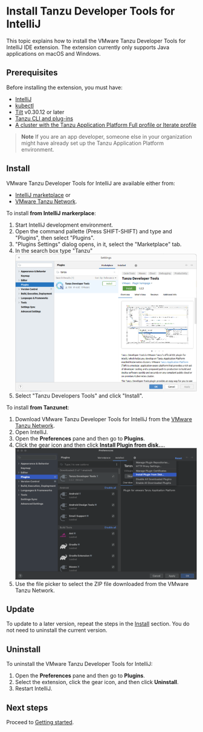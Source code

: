 # Install Tanzu Developer Tools for IntelliJ

This topic explains how to install the VMware Tanzu Developer Tools for IntelliJ IDE extension.
The extension currently only supports Java applications on macOS and Windows.

## <a id="prereqs"></a> Prerequisites

Before installing the extension, you must have:

- [IntelliJ](https://www.jetbrains.com/idea/download/#section=mac)
- [kubectl](https://kubernetes.io/docs/tasks/tools/#kubectl)
- [Tilt](https://docs.tilt.dev/install.html) v0.30.12 or later
- [Tanzu CLI and plug-ins](../install-tanzu-cli.hbs.md#cli-and-plugin)
- [A cluster with the Tanzu Application Platform Full profile or Iterate profile](../install-online/profile.hbs.md)

> **Note** If you are an app developer, someone else in your organization might have already set up
> the Tanzu Application Platform environment.

## <a id="install"></a> Install

VMware Tanzu Developer Tools for IntelliJ are available either from:

- [IntelliJ marketplace](https://plugins.jetbrains.com/plugin/21823-tanzu-developer-tools) or
- [VMware Tanzu Network](https://network.tanzu.vmware.com/products/tanzu-application-platform/).

To install **from IntelliJ markerplace**:

1. Start IntelliJ development environment.
1. Open the command pallette (Press SHIFT-SHIFT) and type and "Plugins", then select "Plugins".
1. "Plugins Settings" dialog opens, in it, select the "Marketplace" tab.
1. In the search box type "Tanzu"
![Tanzu Developer Tools entry in Marketplace Dialog](../images/intellij-install-from-marketplace.png)
1. Select "Tanzu Developers Tools" and click "Install". 

To install **from Tanzunet**:

1. Download VMware Tanzu Developer Tools for IntelliJ from the [VMware Tanzu Network](https://network.tanzu.vmware.com/products/tanzu-application-platform/).
1. Open IntelliJ.
1. Open the **Preferences** pane and then go to **Plugins**.
1. Click the gear icon and then click **Install Plugin from disk...**.
![Gear icon inside the Plugins Preferences pane.](../images/intellij-install.png)
1. Use the file picker to select the ZIP file downloaded from the VMware Tanzu Network.

## <a id="update"></a> Update

To update to a later version, repeat the steps in the [Install](#install) section.
You do not need to uninstall the current version.

## <a id="uninstall"></a> Uninstall

To uninstall the VMware Tanzu Developer Tools for IntelliJ:

1. Open the **Preferences** pane and then go to **Plugins**.
1. Select the extension, click the gear icon, and then click **Uninstall**.
1. Restart IntelliJ.

## <a id="next-steps"></a> Next steps

Proceed to [Getting started](getting-started.hbs.md).
